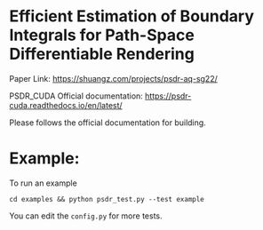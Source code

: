 # Efficient Estimation of Boundary Integrals for Path-Space Differentiable Rendering

Paper Link: https://shuangz.com/projects/psdr-aq-sg22/

PSDR_CUDA Official documentation: https://psdr-cuda.readthedocs.io/en/latest/

Please follows the official documentation for building.

# Example:

To run an example

```
cd examples && python psdr_test.py --test example
``` 

You can edit the ```config.py``` for more tests.
